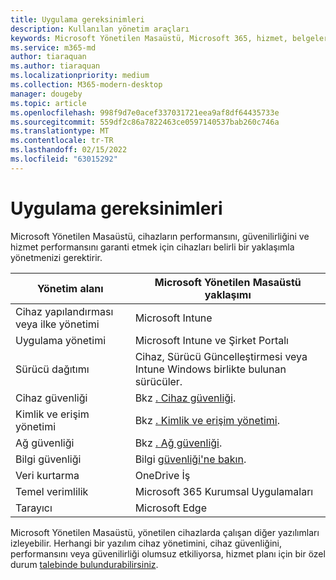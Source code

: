 ```yaml
---
title: Uygulama gereksinimleri
description: Kullanılan yönetim araçları
keywords: Microsoft Yönetilen Masaüstü, Microsoft 365, hizmet, belgeler
ms.service: m365-md
author: tiaraquan
ms.author: tiaraquan
ms.localizationpriority: medium
ms.collection: M365-modern-desktop
manager: dougeby
ms.topic: article
ms.openlocfilehash: 998f9d7e0acef337031721eea9af8df64435733e
ms.sourcegitcommit: 559df2c86a7822463ce0597140537bab260c746a
ms.translationtype: MT
ms.contentlocale: tr-TR
ms.lasthandoff: 02/15/2022
ms.locfileid: "63015292"
---
```

# <a name="app-requirements"></a>Uygulama gereksinimleri

<!--This topic is the target for aka.ms/app-req. This is aka link is used from EA agreement for MMD. do not delete.-->

<!--Application addendum -->

Microsoft Yönetilen Masaüstü, cihazların performansını, güvenilirliğini ve hizmet performansını garanti etmek için cihazları belirli bir yaklaşımla yönetmenizi gerektirir.

| Yönetim alanı  | Microsoft Yönetilen Masaüstü yaklaşımı |
| ----- | ----- |
| Cihaz yapılandırması veya ilke yönetimi | Microsoft Intune |
| Uygulama yönetimi | Microsoft Intune ve Şirket Portalı |
| Sürücü dağıtımı | Cihaz, Sürücü Güncelleştirmesi veya Intune Windows birlikte bulunan sürücüler. |
| Cihaz güvenliği | Bkz [. Cihaz güvenliği](security.md#device-security). |
| Kimlik ve erişim yönetimi | Bkz [. Kimlik ve erişim yönetimi](security.md#identity-and-access-management). |
| Ağ güvenliği | Bkz [. Ağ güvenliği](security.md#network-security). |
| Bilgi güvenliği | Bilgi [güvenliği'ne bakın](security.md#information-security). |
| Veri kurtarma | OneDrive İş |
| Temel verimlilik | Microsoft 365 Kurumsal Uygulamaları |
| Tarayıcı | Microsoft Edge |

Microsoft Yönetilen Masaüstü, yönetilen cihazlarda çalışan diğer yazılımları izleyebilir. Herhangi bir yazılım cihaz yönetimini, cihaz güvenliğini, performansını veya güvenilirliği olumsuz etkiliyorsa, hizmet planı için bir özel durum [talebinde bulundurabilirsiniz](customizing.md).
